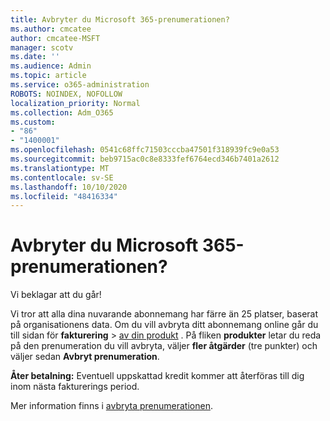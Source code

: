 ```yaml
---
title: Avbryter du Microsoft 365-prenumerationen?
ms.author: cmcatee
author: cmcatee-MSFT
manager: scotv
ms.date: ''
ms.audience: Admin
ms.topic: article
ms.service: o365-administration
ROBOTS: NOINDEX, NOFOLLOW
localization_priority: Normal
ms.collection: Adm_O365
ms.custom:
- "86"
- "1400001"
ms.openlocfilehash: 0541c68ffc71503cccba47501f318939fc9e0a53
ms.sourcegitcommit: beb9715ac0c8e8333fef6764ecd346b7401a2612
ms.translationtype: MT
ms.contentlocale: sv-SE
ms.lasthandoff: 10/10/2020
ms.locfileid: "48416334"
---
```

# <a name="canceling-your-microsoft-365-subscription"></a>Avbryter du Microsoft 365-prenumerationen?

Vi beklagar att du går!
  
Vi tror att alla dina nuvarande abonnemang har färre än 25 platser, baserat på organisationens data. Om du vill avbryta ditt abonnemang online går du till sidan för **fakturering** \> [av din produkt](https://go.microsoft.com/fwlink/p/?linkid=842054) . På fliken **produkter** letar du reda på den prenumeration du vill avbryta, väljer **fler åtgärder** (tre punkter) och väljer sedan **Avbryt prenumeration**.
  
**Åter betalning:** Eventuell uppskattad kredit kommer att återföras till dig inom nästa fakturerings period.

Mer information finns i [avbryta prenumerationen](https://docs.microsoft.com/microsoft-365/commerce/subscriptions/cancel-your-subscription).